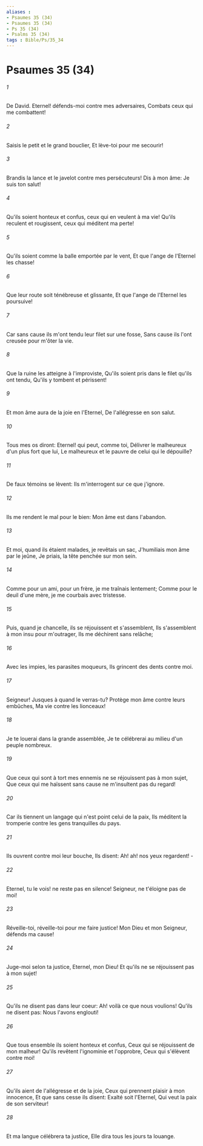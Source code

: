 ```yaml
---
aliases : 
- Psaumes 35 (34)
- Psaumes 35 (34)
- Ps 35 (34)
- Psalms 35 (34)
tags : Bible/Ps/35_34
---
```


# Psaumes 35 (34)

###### 1
De David. Eternel! défends-moi contre mes adversaires, Combats ceux qui me combattent!
###### 2
Saisis le petit et le grand bouclier, Et lève-toi pour me secourir!
###### 3
Brandis la lance et le javelot contre mes persécuteurs! Dis à mon âme: Je suis ton salut!
###### 4
Qu'ils soient honteux et confus, ceux qui en veulent à ma vie! Qu'ils reculent et rougissent, ceux qui méditent ma perte!
###### 5
Qu'ils soient comme la balle emportée par le vent, Et que l'ange de l'Eternel les chasse!
###### 6
Que leur route soit ténébreuse et glissante, Et que l'ange de l'Eternel les poursuive!
###### 7
Car sans cause ils m'ont tendu leur filet sur une fosse, Sans cause ils l'ont creusée pour m'ôter la vie.
###### 8
Que la ruine les atteigne à l'improviste, Qu'ils soient pris dans le filet qu'ils ont tendu, Qu'ils y tombent et périssent!
###### 9
Et mon âme aura de la joie en l'Eternel, De l'allégresse en son salut.
###### 10
Tous mes os diront: Eternel! qui peut, comme toi, Délivrer le malheureux d'un plus fort que lui, Le malheureux et le pauvre de celui qui le dépouille?
###### 11
De faux témoins se lèvent: Ils m'interrogent sur ce que j'ignore.
###### 12
Ils me rendent le mal pour le bien: Mon âme est dans l'abandon.
###### 13
Et moi, quand ils étaient malades, je revêtais un sac, J'humiliais mon âme par le jeûne, Je priais, la tête penchée sur mon sein.
###### 14
Comme pour un ami, pour un frère, je me traînais lentement; Comme pour le deuil d'une mère, je me courbais avec tristesse.
###### 15
Puis, quand je chancelle, ils se réjouissent et s'assemblent, Ils s'assemblent à mon insu pour m'outrager, Ils me déchirent sans relâche;
###### 16
Avec les impies, les parasites moqueurs, Ils grincent des dents contre moi.
###### 17
Seigneur! Jusques à quand le verras-tu? Protège mon âme contre leurs embûches, Ma vie contre les lionceaux!
###### 18
Je te louerai dans la grande assemblée, Je te célébrerai au milieu d'un peuple nombreux.
###### 19
Que ceux qui sont à tort mes ennemis ne se réjouissent pas à mon sujet, Que ceux qui me haïssent sans cause ne m'insultent pas du regard!
###### 20
Car ils tiennent un langage qui n'est point celui de la paix, Ils méditent la tromperie contre les gens tranquilles du pays.
###### 21
Ils ouvrent contre moi leur bouche, Ils disent: Ah! ah! nos yeux regardent! -
###### 22
Eternel, tu le vois! ne reste pas en silence! Seigneur, ne t'éloigne pas de moi!
###### 23
Réveille-toi, réveille-toi pour me faire justice! Mon Dieu et mon Seigneur, défends ma cause!
###### 24
Juge-moi selon ta justice, Eternel, mon Dieu! Et qu'ils ne se réjouissent pas à mon sujet!
###### 25
Qu'ils ne disent pas dans leur coeur: Ah! voilà ce que nous voulions! Qu'ils ne disent pas: Nous l'avons englouti!
###### 26
Que tous ensemble ils soient honteux et confus, Ceux qui se réjouissent de mon malheur! Qu'ils revêtent l'ignominie et l'opprobre, Ceux qui s'élèvent contre moi!
###### 27
Qu'ils aient de l'allégresse et de la joie, Ceux qui prennent plaisir à mon innocence, Et que sans cesse ils disent: Exalté soit l'Eternel, Qui veut la paix de son serviteur!
###### 28
Et ma langue célébrera ta justice, Elle dira tous les jours ta louange.
